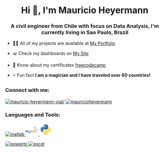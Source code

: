 <h1 align="center">Hi 👋, I'm Mauricio Heyermann</h1>
<h3 align="center">A civil engineer from Chile with focus on Data Analysis, I'm currently living in Sao Paulo, Brazil</h3>

- 👨‍💻 All of my projects are available at [My Portfolio](https://github.com/mheyermann/MyPortfolio)

- 📊 Check my dashboards on [My Site](https://sites.google.com/view/mheyermann/home)

- 📄 Know about my certificates [freecodecamp](https://freecodecamp.org/certification/fcc12efbc48-dc9f-4002-9f06-8e0661b0ecdf/data-analysis-with-python-v7)

- ⚡ Fun fact **I am a magician and I have traveled over 60 countries!**

<h3 align="left">Connect with me:</h3>
<p align="left">
<a href="https://linkedin.com/in/mauricio-heyermann-vial/" target="blank"><img align="center" src="https://raw.githubusercontent.com/rahuldkjain/github-profile-readme-generator/master/src/images/icons/Social/linked-in-alt.svg" alt="mauricio-heyermann-vial/" height="30" width="40" /></a>
<a href="https://instagram.com/mauricioheyermann" target="blank"><img align="center" src="https://raw.githubusercontent.com/rahuldkjain/github-profile-readme-generator/master/src/images/icons/Social/instagram.svg" alt="mauricioheyermann" height="30" width="40" /></a>
</p>

<h3 align="left">Languages and Tools:</h3>
<p align="left"> <a href="https://www.mathworks.com/" target="_blank" rel="noreferrer"> <img src="https://upload.wikimedia.org/wikipedia/commons/2/21/Matlab_Logo.png" alt="matlab" width="40" height="40"/> </a> <a href="https://www.mysql.com/" target="_blank" rel="noreferrer"> <img src="https://raw.githubusercontent.com/devicons/devicon/master/icons/mysql/mysql-original-wordmark.svg" alt="mysql" width="40" height="40"/> </a> <a href="https://www.python.org" target="_blank" rel="noreferrer"> <img src="https://raw.githubusercontent.com/devicons/devicon/master/icons/python/python-original.svg" alt="python" width="40" height="40"/> </a> </p><p align="left"> <a href="https://powerbi.microsoft.com/es-es/desktop/" target="_blank" rel="noreferrer"> <img src="https://upload.wikimedia.org/wikipedia/commons/c/cf/New_Power_BI_Logo.svg" alt="powerbi" width="40" height="40"/> </a><a href="https://www.microsoft.com/es-mx/microsoft-365/excel" target="_blank" rel="noreferrer"> <img src="https://upload.wikimedia.org/wikipedia/commons/3/34/Microsoft_Office_Excel_%282019%E2%80%93present%29.svg" alt="excel" width="40" height="40"/>
